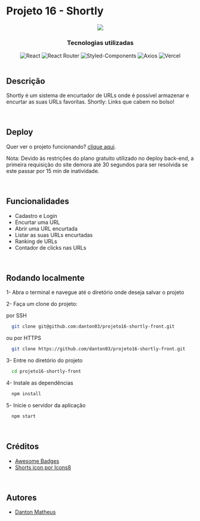 # Projeto 16 - Shortly

<p align="center">
  <img src="https://img.icons8.com/color/240/null/shorts.png"/>
</p>

<div align="center">
  <h3>Tecnologias utilizadas</h3>

  <img alt="React" src="https://img.shields.io/badge/react-%2320232a.svg?style=for-the-badge&logo=react&logoColor=%2361DAFB" />
  <img alt="React Router" src="https://img.shields.io/badge/React_Router-CA4245?style=for-the-badge&logo=react-router&logoColor=white" />
  <img alt="Styled-Components" src="https://img.shields.io/static/v1?label=&message=Styled-Components&color=%23393939&style=for-the-badge&logo=styled-components" />  
  <img alt="Axios" src="https://img.shields.io/static/v1?label=&message=Axios&color=%235A29E4&style=for-the-badge&logo=axios" />
  <img alt="Vercel" src="https://img.shields.io/badge/vercel-%23000000.svg?style=for-the-badge&logo=vercel&logoColor=white" />
  <!-- Badges source: https://dev.to/envoy_/150-badges-for-github-pnk -->
</div>

<br/>

## Descrição

Shortly é um sistema de encurtador de URLs onde é possível armazenar e encurtar as suas URLs favoritas. Shortly: Links que cabem no bolso!

</br>

## Deploy
Quer ver o projeto funcionando?
<a href= "http://projeto16-shortly-front-six.vercel.app/" target="_blank">clique aqui</a>.

Nota: Devido às restrições do plano gratuito utilizado no deploy back-end, a primeira requisição do site demora até 30 segundos para ser resolvida se este passar por 15 min de inatividade.

</br>

## Funcionalidades

-   Cadastro e Login
-   Encurtar uma URL
-   Abrir uma URL encurtada
-   Listar as suas URLs encurtadas
-   Ranking de URLs
-   Contador de clicks nas URLs

</br>

## Rodando localmente

1- Abra o terminal e navegue até o diretório onde deseja salvar o projeto


2- Faça um clone do projeto:

por SSH
```bash 
  git clone git@github.com:danton03/projeto16-shortly-front.git
```

ou por HTTPS

```bash 
  git clone https://github.com/danton03/projeto16-shortly-front.git
```

3- Entre no diretório do projeto

```bash
  cd projeto16-shortly-front
```

4- Instale as dependências

```bash
  npm install
```

5- Inicie o servidor da aplicação

```bash
  npm start
```

</br>

## Créditos

-   [Awesome Badges](https://github.com/Envoy-VC/awesome-badges)
-   [Shorts icon por Icons8](https://icons8.com/icon/16586/shorts)

</br>

## Autores

-   [Danton Matheus](https://github.com/danton03)
